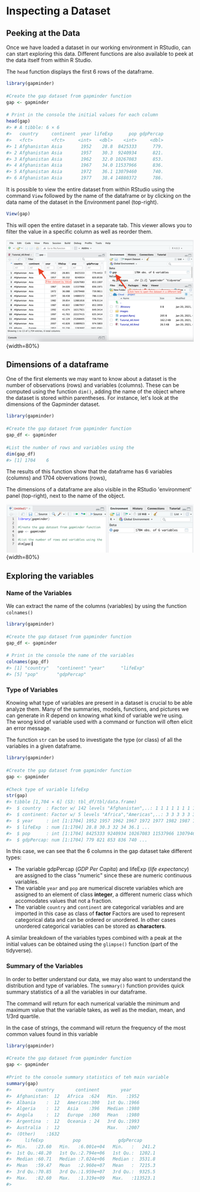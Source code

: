 # Inspecting a Dataset




## Peeking at the Data

Once we have loaded a dataset in our working environment in RStudio, can can start exploring this data.
Different functions are also available to peek at the data itself from within R Studio. 

The `head` function displays the first 6 rows of the dataframe.


```r
library(gapminder)

#Create the gap dataset from gapminder function
gap <- gapminder

# Print in the console the initial values for each column
head(gap)
#> # A tibble: 6 × 6
#>   country     continent  year lifeExp      pop gdpPercap
#>   <fct>       <fct>     <int>   <dbl>    <int>     <dbl>
#> 1 Afghanistan Asia       1952    28.8  8425333      779.
#> 2 Afghanistan Asia       1957    30.3  9240934      821.
#> 3 Afghanistan Asia       1962    32.0 10267083      853.
#> 4 Afghanistan Asia       1967    34.0 11537966      836.
#> 5 Afghanistan Asia       1972    36.1 13079460      740.
#> 6 Afghanistan Asia       1977    38.4 14880372      786.
```


It is possible to view the entire dataset from within RStudio using the command `View` followed by the name of the dataframe or by clicking on the data name of the dataset in the Environment panel (top-right).



```r
View(gap)
```

This will open the entire dataset in a separate tab. This viewer allows you to filter the value in a specific column as well as reorder them.

![](images/RStudio-Viewer.png){width=80%}



## Dimensions of a dataframe

One of the first elements we may want to know about a dataset is the number of observations (rows) and variables (columns). These can be computed using the function `dim()`, adding the name of the object where the dataset is stored within parentheses. For instance, let's look at the dimensions of the Gapminder dataset.



```r
library(gapminder)

#Create the gap dataset from gapminder function
gap_df <- gapminder

#List the number of rows and variables using the
dim(gap_df)
#> [1] 1704    6
```

The results of this function show that the dataframe has 6 variables (columns) and 1704 obvervations (rows),

The dimensions of a dataframe are also visible in the RStudio 'environment' panel (top-right), next to the name of the object.

![](images/R_Dimensions_Dataframe.png){width=80%}

## Exploring the variables

### Name of the Variables

We can extract the name of the columns (variables) by using the function `colnames()`


```r
library(gapminder)

#Create the gap dataset from gapminder function
gap_df <- gapminder

# Print in the console the name of the variables
colnames(gap_df)
#> [1] "country"   "continent" "year"      "lifeExp"  
#> [5] "pop"       "gdpPercap"
```


### Type of Variables

Knowing what type of variables are present in a dataset is crucial to be able analyze them. Many of the summaries, models, functions, and pictures we can generate in R depend on knowing what kind of variable we’re using. The wrong kind of variable used with a command or function will often elicit an error message.

The function `str`  can be used to investigate the type (or class) of all the variables in a given dataframe.



```r
library(gapminder)

#Create the gap dataset from gapminder function
gap <- gapminder

#Check type of variable lifeExp
str(gap)
#> tibble [1,704 × 6] (S3: tbl_df/tbl/data.frame)
#>  $ country  : Factor w/ 142 levels "Afghanistan",..: 1 1 1 1 1 1 1 1 1 1 ...
#>  $ continent: Factor w/ 5 levels "Africa","Americas",..: 3 3 3 3 3 3 3 3 3 3 ...
#>  $ year     : int [1:1704] 1952 1957 1962 1967 1972 1977 1982 1987 1992 1997 ...
#>  $ lifeExp  : num [1:1704] 28.8 30.3 32 34 36.1 ...
#>  $ pop      : int [1:1704] 8425333 9240934 10267083 11537966 13079460 14880372 12881816 13867957 16317921 22227415 ...
#>  $ gdpPercap: num [1:1704] 779 821 853 836 740 ...
```

In this case, we can see that the 6 columns in the gap dataset take different types:

- The variable gdpPercap (*GDP Per Capita*) and lifeExp (*life expectancy*) are assigned to the class "numeric" since these are numeric continuous variables.
- The variable `year` and `pop` are numerical discrete variables which are assigned to an element of class **integer**, a different numeric class which accomodates values that not a fraction. 
- The variable `country` and `continent` are categorical variables and are imported in this case as class of **factor** Factors are used to represent categorical data and can be ordered or unordered. In other cases unordered categorical variables can be stored as **characters**.
  
  
A similar breakdown of the variables types combined with a peak at the initial values can be obtained using the `glimpse()` function (part of the tidyverse).

  

### Summary of the Variables

In order to better understand our data, we may also want to understand the distribution and type of variables. The `summary()` function provides quick summary statistics of a all the variables in our dataframe.

The command will return for each numerical variable the minimum and maximum value that the variable takes, as well as the median, mean, and 1/3rd quartile.

In the case of strings, the command will return the frequency of the most common values found in this variable



```r
library(gapminder)

#Create the gap dataset from gapminder function
gap <- gapminder

#Print to the console summary statistics of teh main variable
summary(gap)
#>         country        continent        year     
#>  Afghanistan:  12   Africa  :624   Min.   :1952  
#>  Albania    :  12   Americas:300   1st Qu.:1966  
#>  Algeria    :  12   Asia    :396   Median :1980  
#>  Angola     :  12   Europe  :360   Mean   :1980  
#>  Argentina  :  12   Oceania : 24   3rd Qu.:1993  
#>  Australia  :  12                  Max.   :2007  
#>  (Other)    :1632                                
#>     lifeExp           pop              gdpPercap       
#>  Min.   :23.60   Min.   :6.001e+04   Min.   :   241.2  
#>  1st Qu.:48.20   1st Qu.:2.794e+06   1st Qu.:  1202.1  
#>  Median :60.71   Median :7.024e+06   Median :  3531.8  
#>  Mean   :59.47   Mean   :2.960e+07   Mean   :  7215.3  
#>  3rd Qu.:70.85   3rd Qu.:1.959e+07   3rd Qu.:  9325.5  
#>  Max.   :82.60   Max.   :1.319e+09   Max.   :113523.1  
#> 
```

  

